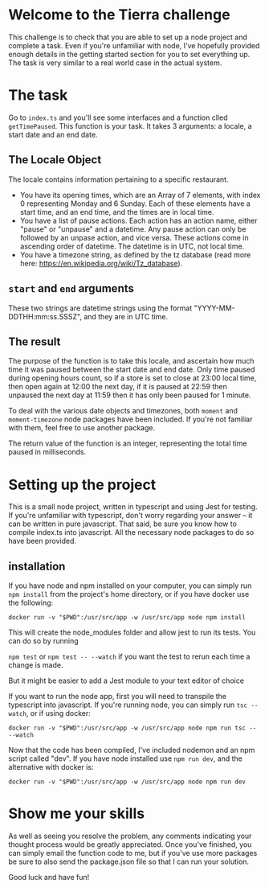 # Welcome to the Tierra challenge

This challenge is to check that you are able to set up a node project and complete a task. Even if you're unfamiliar with node, I've hopefully provided enough details in the getting started section for you to set everything up. The task is very similar to a real world case in the actual system.

# The task

Go to `index.ts` and you'll see some interfaces and a function clled `getTimePaused`. This function is your task. It takes 3 arguments: a locale, a start date and an end date. 

## The Locale Object

The locale contains information pertaining to a specific restaurant.

- You have its opening times, which are an Array of 7 elements, with index 0 representing Monday and 6 Sunday. Each of these elements have a start time, and an end time, and the times are in local time.
- You have a list of pause actions. Each action has an action name, either "pause" or "unpause" and a datetime. Any pause action can only be followed by an unpase action, and vice versa. These actions come in ascending order of datetime. The datetime is in UTC, not local time.
- You have a timezone string, as defined by the tz database (read more here: https://en.wikipedia.org/wiki/Tz_database).

## `start` and `end` arguments

These two strings are datetime strings using the format "YYYY-MM-DDTHH:mm:ss.SSSZ", and they are in UTC time.

## The result

The purpose of the function is to take this locale, and ascertain how much time it was paused between the start date and end date. Only time paused during opening hours count, so if a store is set to close at 23:00 local time, then open again at 12:00 the next day, if it is paused at 22:59 then unpaused the next day at 11:59 then it has only been paused for 1 minute.

To deal with the various date objects and timezones, both `moment` and `moment-timezone` node packages have been included. If you're not familiar with them, feel free to use another package.

The return value of the function is an integer, representing the total time paused in milliseconds.

# Setting up the project

This is a small node project, written in typescript and using Jest for testing. If you're unfamiliar with typescript, don't worry regarding your answer – it can be written in pure javascript. That said, be sure you know how to compile index.ts into javascript. All the necessary node packages to do so have been provided.

## installation

If you have node and npm installed on your computer, you can simply run `npm install` from the project's home directory, or if you have docker use the following:

`docker run -v "$PWD":/usr/src/app -w /usr/src/app node npm install`

This will create the node_modules folder and allow jest to run its tests. You can do so by running

`npm test` or `npm test -- --watch` if you want the test to rerun each time a change is made.

But it might be easier to add a Jest module to your text editor of choice

If you want to run the node app, first you will need to transpile the typescript into javascript. If you're running node, you can simply run `tsc --watch`, or if using docker:

`docker run -v "$PWD":/usr/src/app -w /usr/src/app node npm run tsc -- --watch`

Now that the code has been compiled, I've included nodemon and an npm script called "dev". If you have node installed use `npm run dev`, and the alternative with docker is:

`docker run -v "$PWD":/usr/src/app -w /usr/src/app node npm run dev`

# Show me your skills

As well as seeing you resolve the problem, any comments indicating your thought process would be greatly appreciated. Once you've finished, you can simply email the function code to me, but if you've use more packages be sure to also send the package.json file so that I can run your solution.

Good luck and have fun!